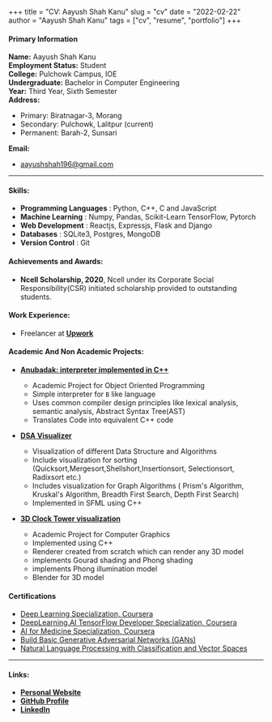 +++
title = "CV: Aayush Shah Kanu"
slug = "cv"
date = "2022-02-22"
author = "Aayush Shah Kanu"
tags = ["cv", "resume", "portfolio"]
+++

#### Primary Information
**Name:** Aayush Shah Kanu\
**Employment Status:** Student\
**College:** Pulchowk Campus, IOE\
**Undergraduate:** Bachelor in Computer Engineering\
**Year:** Third Year, Sixth Semester\
**Address:**
- Primary: Biratnagar-3, Morang 
- Secondary: Pulchowk, Lalitpur (current)
- Permanent: Barah-2, Sunsari

**Email:**
- aayushshah196@gmail.com

---

#### Skills:

- **Programming Languages** : Python, C++, C and JavaScript
- **Machine Learning** : Numpy, Pandas, Scikit-Learn TensorFlow, Pytorch
- **Web Development** : Reactjs, Expressjs, Flask and Django
- **Databases** : SQLite3, Postgres, MongoDB
- **Version Control** : Git

#### Achievements and Awards:
- **Ncell Scholarship, 2020**,
Ncell under its Corporate Social Responsibility(CSR) initiated scholarship provided to outstanding students.

#### Work Experience:

- Freelancer at **[Upwork](https://www.upwork.com/freelancers/~01257eab052741ec05)**


#### Academic And Non Academic Projects:


- **[Anubadak: interpreter implemented in C++](https://github.com/Atomnp/Anubadak)**

  - Academic Project for Object Oriented Programming
  - Simple interpreter for `B` like language
  - Uses common compiler design principles like lexical analysis, semantic analysis, Abstract Syntax Tree(AST)
  - Translates Code into equivalent C++ code 


- **[DSA Visualizer](https://github.com/Aayushshah196/DataStructure-Algorithms)**

  - Visualization of different Data Structure and Algorithms
  - Include visualization for sorting (Quicksort,Mergesort,Shellshort,Insertionsort, Selectionsort, Radixsort etc.)
  - Includes visualization for Graph Algorithms ( Prism's Algorithm, Kruskal's Algorithm, Breadth First Search, Depth First Search)
  - Implemented in SFML using C++
  

- **[3D Clock Tower visualization](https://github.com/ADI13579/Opengl-Project)**

  - Academic Project for Computer Graphics
  - Implemented using C++
  - Renderer created from scratch which can render any 3D model
  - implements Gourad shading and Phong shading
  - implements Phong illumination model
  - Blender for 3D model


#### Certifications

- [Deep Learning Specialization, Coursera](https://coursera.org/share/ae6b046ba7dfdb6a0141dbd3001d99c2)
- [DeepLearning.AI TensorFlow Developer Specialization, Coursera](https://coursera.org/share/192007cd3405ac570fd76216389fee4e)
- [AI for Medicine Specialization, Coursera](https://coursera.org/share/a13af8aedbe1cd072c3de65f6130eeb6)
- [Build Basic Generative Adversarial Networks (GANs)](https://coursera.org/share/81b77842ce2033dd8084c20adedf4d7b)
- [Natural Language Processing with Classification and Vector Spaces](https://coursera.org/share/9e66f2d7cac89a081fab9b2ba8abad07)

---
#### Links:

- **[Personal Website](https://aayushshah.com.np/)**
- **[GitHub Profile](https://github.com/aayushshah196)**
- **[LinkedIn](https://www.linkedin.com/in/aayush-shah-kanu-3b04401a2)**
